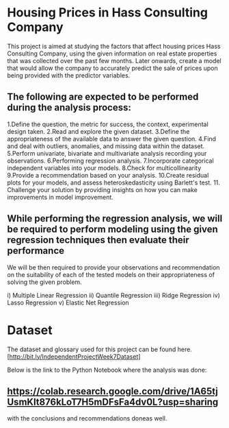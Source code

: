 # Housing Prices in Hass Consulting Company
This project is aimed at  studying the factors that affect housing prices Hass Consulting Company, using the given information on real estate properties
that was collected over the past few months. 
Later onwards, create a model that would allow the company to accurately predict the sale of prices upon being provided with the predictor variables.

## The following are expected to be performed during the analysis process:

1.Define the question, the metric for success, the context, experimental design taken.
2.Read and explore the given dataset.
3.Define the appropriateness of the available data to answer the given question.
4.Find and deal with outliers, anomalies, and missing data within the dataset.
5.Perform univariate, bivariate and multivariate analysis recording your observations.
6.Performing regression analysis.
7.Incorporate categorical independent variables into your models.
8.Check for multicollinearity
9.Provide a recommendation based on your analysis. 
10.Create residual plots for your models, and assess heteroskedasticity using Barlett's test.
11. Challenge your solution by providing insights on how you can make improvements in model improvement.

## While performing the regression analysis, we will be required to perform modeling using the given regression techniques then evaluate their performance
We will be then required to provide your observations and recommendation on the suitability of each of the tested models on their appropriateness of solving the given problem. 

i) Multiple Linear Regression
ii) Quantile Regression
iii) Ridge Regression
iv) Lasso Regression
v) Elastic Net Regression

# Dataset
The dataset and glossary used for this project can be found here. [http://bit.ly/IndependentProjectWeek7Dataset] 


Below is the link to the Python Notebook where the analysis was done:
## https://colab.research.google.com/drive/1A65tjUsmKIt876kLoT7H5mDFsFa4dv0L?usp=sharing
with the conclusions and recommendations doneas well.
